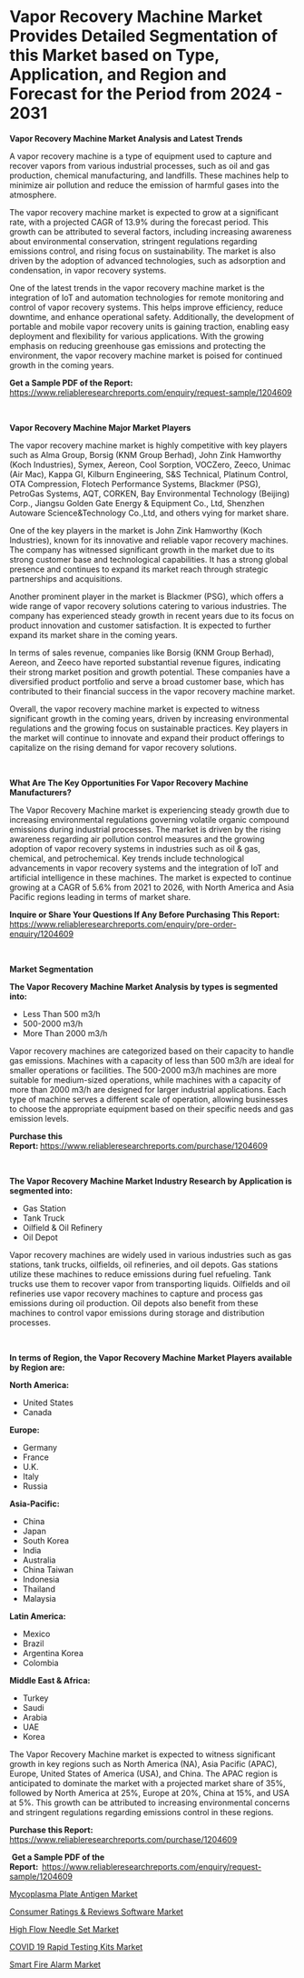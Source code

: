 <p><h1>Vapor Recovery Machine Market Provides Detailed Segmentation of this Market based on Type, Application, and Region and Forecast for the Period from 2024 - 2031</h1></p><p><strong>Vapor Recovery Machine Market Analysis and Latest Trends</strong></p>
<p><p>A vapor recovery machine is a type of equipment used to capture and recover vapors from various industrial processes, such as oil and gas production, chemical manufacturing, and landfills. These machines help to minimize air pollution and reduce the emission of harmful gases into the atmosphere.</p><p>The vapor recovery machine market is expected to grow at a significant rate, with a projected CAGR of 13.9% during the forecast period. This growth can be attributed to several factors, including increasing awareness about environmental conservation, stringent regulations regarding emissions control, and rising focus on sustainability. The market is also driven by the adoption of advanced technologies, such as adsorption and condensation, in vapor recovery systems.</p><p>One of the latest trends in the vapor recovery machine market is the integration of IoT and automation technologies for remote monitoring and control of vapor recovery systems. This helps improve efficiency, reduce downtime, and enhance operational safety. Additionally, the development of portable and mobile vapor recovery units is gaining traction, enabling easy deployment and flexibility for various applications. With the growing emphasis on reducing greenhouse gas emissions and protecting the environment, the vapor recovery machine market is poised for continued growth in the coming years.</p></p>
<p><strong>Get a Sample PDF of the Report:&nbsp;</strong> <a href="https://www.reliableresearchreports.com/enquiry/request-sample/1204609">https://www.reliableresearchreports.com/enquiry/request-sample/1204609</a></p>
<p>&nbsp;</p>
<p><strong>Vapor Recovery Machine Major Market Players</strong></p>
<p><p>The vapor recovery machine market is highly competitive with key players such as Alma Group, Borsig (KNM Group Berhad), John Zink Hamworthy (Koch Industries), Symex, Aereon, Cool Sorption, VOCZero, Zeeco, Unimac (Air Mac), Kappa GI, Kilburn Engineering, S&S Technical, Platinum Control, OTA Compression, Flotech Performance Systems, Blackmer (PSG), PetroGas Systems, AQT, CORKEN, Bay Environmental Technology (Beijing) Corp., Jiangsu Golden Gate Energy & Equipment Co., Ltd, Shenzhen Autoware Science&Technology Co.,Ltd, and others vying for market share.</p><p>One of the key players in the market is John Zink Hamworthy (Koch Industries), known for its innovative and reliable vapor recovery machines. The company has witnessed significant growth in the market due to its strong customer base and technological capabilities. It has a strong global presence and continues to expand its market reach through strategic partnerships and acquisitions.</p><p>Another prominent player in the market is Blackmer (PSG), which offers a wide range of vapor recovery solutions catering to various industries. The company has experienced steady growth in recent years due to its focus on product innovation and customer satisfaction. It is expected to further expand its market share in the coming years.</p><p>In terms of sales revenue, companies like Borsig (KNM Group Berhad), Aereon, and Zeeco have reported substantial revenue figures, indicating their strong market position and growth potential. These companies have a diversified product portfolio and serve a broad customer base, which has contributed to their financial success in the vapor recovery machine market.</p><p>Overall, the vapor recovery machine market is expected to witness significant growth in the coming years, driven by increasing environmental regulations and the growing focus on sustainable practices. Key players in the market will continue to innovate and expand their product offerings to capitalize on the rising demand for vapor recovery solutions.</p></p>
<p>&nbsp;</p>
<p><strong>What Are The Key Opportunities For Vapor Recovery Machine Manufacturers?</strong></p>
<p><p>The Vapor Recovery Machine market is experiencing steady growth due to increasing environmental regulations governing volatile organic compound emissions during industrial processes. The market is driven by the rising awareness regarding air pollution control measures and the growing adoption of vapor recovery systems in industries such as oil & gas, chemical, and petrochemical. Key trends include technological advancements in vapor recovery systems and the integration of IoT and artificial intelligence in these machines. The market is expected to continue growing at a CAGR of 5.6% from 2021 to 2026, with North America and Asia Pacific regions leading in terms of market share.</p></p>
<p><strong>Inquire or Share Your Questions If Any Before Purchasing This Report:</strong> <a href="https://www.reliableresearchreports.com/enquiry/pre-order-enquiry/1204609">https://www.reliableresearchreports.com/enquiry/pre-order-enquiry/1204609</a></p>
<p>&nbsp;</p>
<p><strong>Market Segmentation</strong></p>
<p><strong>The Vapor Recovery Machine Market Analysis by types is segmented into:</strong></p>
<p><ul><li>Less Than 500 m3/h</li><li>500-2000 m3/h</li><li>More Than 2000 m3/h</li></ul></p>
<p><p>Vapor recovery machines are categorized based on their capacity to handle gas emissions. Machines with a capacity of less than 500 m3/h are ideal for smaller operations or facilities. The 500-2000 m3/h machines are more suitable for medium-sized operations, while machines with a capacity of more than 2000 m3/h are designed for larger industrial applications. Each type of machine serves a different scale of operation, allowing businesses to choose the appropriate equipment based on their specific needs and gas emission levels.</p></p>
<p><strong>Purchase this Report:&nbsp;</strong><a href="https://www.reliableresearchreports.com/purchase/1204609">https://www.reliableresearchreports.com/purchase/1204609</a></p>
<p>&nbsp;</p>
<p><strong>The Vapor Recovery Machine Market Industry Research by Application is segmented into:</strong></p>
<p><ul><li>Gas Station</li><li>Tank Truck</li><li>Oilfield & Oil Refinery</li><li>Oil Depot</li></ul></p>
<p><p>Vapor recovery machines are widely used in various industries such as gas stations, tank trucks, oilfields, oil refineries, and oil depots. Gas stations utilize these machines to reduce emissions during fuel refueling. Tank trucks use them to recover vapor from transporting liquids. Oilfields and oil refineries use vapor recovery machines to capture and process gas emissions during oil production. Oil depots also benefit from these machines to control vapor emissions during storage and distribution processes.</p></p>
<p>&nbsp;</p>
<p><strong>In terms of Region, the Vapor Recovery Machine Market Players available by Region are:</strong></p>
<p>
    <p> <strong> North America: </strong>
        <ul>
            <li>United States</li>
            <li>Canada</li>
        </ul>
        </p> 
    <p> <strong> Europe: </strong>
        <ul>
            <li>Germany</li>
            <li>France</li>
            <li>U.K.</li>
            <li>Italy</li>
            <li>Russia</li>
        </ul>
        </p> 
    <p> <strong> Asia-Pacific: </strong>
        <ul>
            <li>China</li>
            <li>Japan</li>
            <li>South Korea</li>
            <li>India</li>
            <li>Australia</li>
            <li>China Taiwan</li>
            <li>Indonesia</li>
            <li>Thailand</li>
            <li>Malaysia</li>
        </ul>
        </p> 
    <p> <strong> Latin America: </strong>
        <ul>
            <li>Mexico</li>
            <li>Brazil</li>
            <li>Argentina Korea</li>
            <li>Colombia</li>
        </ul>
        </p> 
    <p> <strong> Middle East & Africa: </strong>
        <ul>
            <li>Turkey</li>
            <li>Saudi</li>
            <li>Arabia</li>
            <li>UAE</li>
            <li>Korea</li>
        </ul>
    </p>
    </p>
<p><p>The Vapor Recovery Machine market is expected to witness significant growth in key regions such as North America (NA), Asia Pacific (APAC), Europe, United States of America (USA), and China. The APAC region is anticipated to dominate the market with a projected market share of 35%, followed by North America at 25%, Europe at 20%, China at 15%, and USA at 5%. This growth can be attributed to increasing environmental concerns and stringent regulations regarding emissions control in these regions.</p></p>
<p><strong>Purchase this Report: </strong><a href="https://www.reliableresearchreports.com/purchase/1204609">https://www.reliableresearchreports.com/purchase/1204609</a></p>
<p>&nbsp;<strong>Get a Sample PDF of the Report:&nbsp;&nbsp;</strong><a href="https://www.reliableresearchreports.com/enquiry/request-sample/1204609">https://www.reliableresearchreports.com/enquiry/request-sample/1204609</a></p>
<p><strong></strong></p>
<p><p><a href="https://issuu.com/reportprime-2/docs/mycoplasma-plate-antigen-market-size-2030.pptx">Mycoplasma Plate Antigen Market</a></p><p><a href="https://github.com/ChiragRP21/Market-Research-Report-List-3/blob/main/consumer-ratings-reviews-software-market.md">Consumer Ratings & Reviews Software Market</a></p><p><a href="https://issuu.com/reportprime-2/docs/high-flow-needle-set-market-size-2030.pptx">High Flow Needle Set Market</a></p><p><a href="https://medium.com/@caylawisoky8698/covid-19-rapid-testing-kits-market-size-market-outlook-and-market-forecast-2024-to-2031-e482f2312d38">COVID 19 Rapid Testing Kits Market</a></p><p><a href="https://github.com/antony131rp/Market-Research-Report-List-2/blob/main/smart-fire-alarm-market.md">Smart Fire Alarm Market</a></p></p>